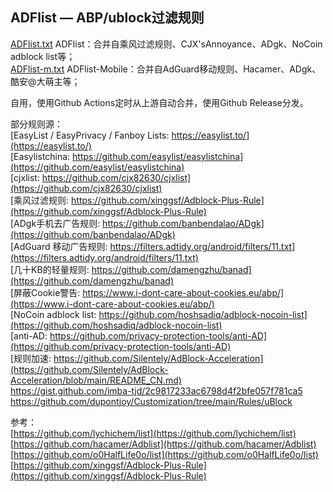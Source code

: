 ## ADFlist — ABP/ublock过滤规则
[ADFlist.txt](https://github.com/doiyes/ADFlist/releases/latest/download/ADFlist.txt)  ADFlist：合并自乘风过滤规则、CJX'sAnnoyance、ADgk、NoCoin adblock list等；  
[ADFlist-m.txt](https://github.com/doiyes/ADFlist/releases/latest/download/ADFlist-m.txt)  ADFlist-Mobile：合并自AdGuard移动规则、Hacamer、ADgk、酷安@大萌主等；  


自用，使用Github Actions定时从上游自动合并，使用Github Release分发。

部分规则源：  
[EasyList / EasyPrivacy / Fanboy Lists: https://easylist.to/](https://easylist.to/)  
[Easylistchina: https://github.com/easylist/easylistchina](https://github.com/easylist/easylistchina)     
[cjxlist: https://github.com/cjx82630/cjxlist](https://github.com/cjx82630/cjxlist)  
[乘风过滤规则: https://github.com/xinggsf/Adblock-Plus-Rule](https://github.com/xinggsf/Adblock-Plus-Rule)  
[ADgk手机去广告规则: https://github.com/banbendalao/ADgk](https://github.com/banbendalao/ADgk)  
[AdGuard 移动广告规则: https://filters.adtidy.org/android/filters/11.txt](https://filters.adtidy.org/android/filters/11.txt)  
[几十KB的轻量规则: https://github.com/damengzhu/banad](https://github.com/damengzhu/banad)  
[屏蔽Cookie警告: https://www.i-dont-care-about-cookies.eu/abp/](https://www.i-dont-care-about-cookies.eu/abp/)  
[NoCoin adblock list: https://github.com/hoshsadiq/adblock-nocoin-list](https://github.com/hoshsadiq/adblock-nocoin-list)  
[anti-AD: https://github.com/privacy-protection-tools/anti-AD](https://github.com/privacy-protection-tools/anti-AD)  
[规则加速: https://github.com/Silentely/AdBlock-Acceleration](https://github.com/Silentely/AdBlock-Acceleration/blob/main/README_CN.md)  
https://gist.github.com/imba-tjd/2c9817233ac6798d4f2bfe057f781ca5  
https://github.com/dupontjoy/Customization/tree/main/Rules/uBlock  

参考：   
[https://github.com/lychichem/list](https://github.com/lychichem/list)  
[https://github.com/hacamer/Adblist](https://github.com/hacamer/Adblist)  
[https://github.com/o0HalfLife0o/list](https://github.com/o0HalfLife0o/list)   
[https://github.com/xinggsf/Adblock-Plus-Rule](https://github.com/xinggsf/Adblock-Plus-Rule)  
